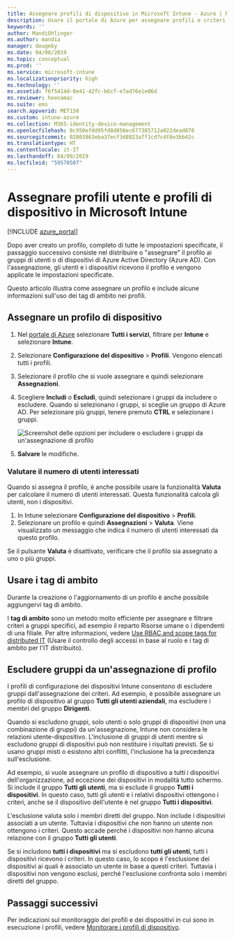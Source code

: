 ```yaml
---
title: Assegnare profili di dispositivo in Microsoft Intune - Azure | Microsoft Docs
description: Usare il portale di Azure per assegnare profili e criteri di dispositivo a utenti e dispositivi. Informazioni su come escludere gruppi da un'assegnazione di profilo in Microsoft Intune.
keywords: ''
author: MandiOhlinger
ms.author: mandia
manager: dougeby
ms.date: 04/08/2019
ms.topic: conceptual
ms.prod: ''
ms.service: microsoft-intune
ms.localizationpriority: high
ms.technology: ''
ms.assetid: f6f5414d-0e41-42fc-b6cf-e7ad76e1e06d
ms.reviewer: heenamac
ms.suite: ems
search.appverid: MET150
ms.custom: intune-azure
ms.collection: M365-identity-device-management
ms.openlocfilehash: 0c950efdd95fd8d856ec677385712a022dead870
ms.sourcegitcommit: 02803863eba37ecf3d8823a7f1cd7c4f8e3bb42c
ms.translationtype: HT
ms.contentlocale: it-IT
ms.lasthandoff: 04/09/2019
ms.locfileid: "59570507"
---
```

# <a name="assign-user-and-device-profiles-in-microsoft-intune"></a>Assegnare profili utente e profili di dispositivo in Microsoft Intune

[!INCLUDE [azure_portal](./includes/azure_portal.md)]

Dopo aver creato un profilo, completo di tutte le impostazioni specificate, il passaggio successivo consiste nel distribuire o "assegnare" il profilo ai gruppi di utenti o di dispositivi di Azure Active Directory (Azure AD). Con l'assegnazione, gli utenti e i dispositivi ricevono il profilo e vengono applicate le impostazioni specificate.

Questo articolo illustra come assegnare un profilo e include alcune informazioni sull'uso dei tag di ambito nei profili.

## <a name="assign-a-device-profile"></a>Assegnare un profilo di dispositivo

1. Nel [portale di Azure](https://portal.azure.com) selezionare **Tutti i servizi**, filtrare per **Intune** e selezionare **Intune**.
2. Selezionare **Configurazione del dispositivo** > **Profili**. Vengono elencati tutti i profili.
3. Selezionare il profilo che si vuole assegnare e quindi selezionare **Assegnazioni**.
4. Scegliere **Includi** o **Escludi**, quindi selezionare i gruppi da includere o escludere. Quando si selezionano i gruppi, si sceglie un gruppo di Azure AD. Per selezionare più gruppi, tenere premuto **CTRL** e selezionare i gruppi.

    ![Screenshot delle opzioni per includere o escludere i gruppi da un'assegnazione di profilo](./media/group-include-exclude.png)

5. **Salvare** le modifiche.

### <a name="evaluate-how-many-users-are-targeted"></a>Valutare il numero di utenti interessati

Quando si assegna il profilo, è anche possibile usare la funzionalità **Valuta** per calcolare il numero di utenti interessati. Questa funzionalità calcola gli utenti, non i dispositivi.

1. In Intune selezionare **Configurazione del dispositivo** > **Profili**.
2. Selezionare un profilo e quindi **Assegnazioni** > **Valuta**. Viene visualizzato un messaggio che indica il numero di utenti interessati da questo profilo.

Se il pulsante **Valuta** è disattivato, verificare che il profilo sia assegnato a uno o più gruppi.


## <a name="use-scope-tags"></a>Usare i tag di ambito

Durante la creazione o l'aggiornamento di un profilo è anche possibile aggiungervi tag di ambito.

I **tag di ambito** sono un metodo molto efficiente per assegnare e filtrare criteri a gruppi specifici, ad esempio il reparto Risorse umane o i dipendenti di una filiale. Per altre informazioni, vedere [Use RBAC and scope tags for distributed IT](scope-tags.md) (Usare il controllo degli accessi in base al ruolo e i tag di ambito per l'IT distribuito).

## <a name="exclude-groups-from-a-profile-assignment"></a>Escludere gruppi da un'assegnazione di profilo

I profili di configurazione dei dispositivi Intune consentono di escludere gruppi dall'assegnazione dei criteri. Ad esempio, è possibile assegnare un profilo di dispositivo al gruppo **Tutti gli utenti aziendali**, ma escludere i membri del gruppo **Dirigenti**.

Quando si escludono gruppi, solo utenti o solo gruppi di dispositivi (non una combinazione di gruppi) da un'assegnazione, Intune non considera le relazioni utente-dispositivo. L'inclusione di gruppi di utenti mentre si escludono gruppi di dispositivi può non restituire i risultati previsti. Se si usano gruppi misti o esistono altri conflitti, l'inclusione ha la precedenza sull'esclusione.

Ad esempio, si vuole assegnare un profilo di dispositivo a tutti i dispositivi dell'organizzazione, ad eccezione dei dispositivi in modalità tutto schermo. Si include il gruppo **Tutti gli utenti**, ma si esclude il gruppo **Tutti i dispositivi**. In questo caso, tutti gli utenti e i relativi dispositivi ottengono i criteri, anche se il dispositivo dell'utente è nel gruppo **Tutti i dispositivi**.

L'esclusione valuta solo i membri diretti del gruppo. Non include i dispositivi associati a un utente. Tuttavia i dispositivi che non hanno un utente non ottengono i criteri. Questo accade perché i dispositivi non hanno alcuna relazione con il gruppo **Tutti gli utenti**.

Se si includono **tutti i dispositivi** ma si escludono **tutti gli utenti**, tutti i dispositivi ricevono i criteri. In questo caso, lo scopo è l'esclusione dei dispositivi ai quali è associato un utente in base a questi criteri. Tuttavia i dispositivi non vengono esclusi, perché l'esclusione confronta solo i membri diretti del gruppo.

## <a name="next-steps"></a>Passaggi successivi

Per indicazioni sul monitoraggio dei profili e dei dispositivi in cui sono in esecuzione i profili, vedere [Monitorare i profili di dispositivo](device-profile-monitor.md).